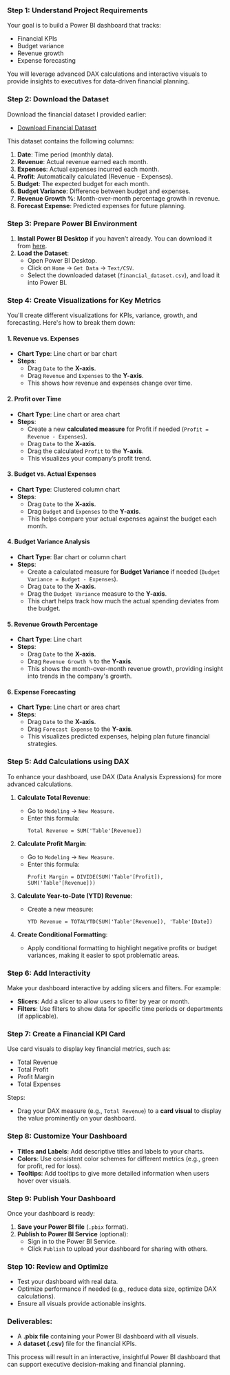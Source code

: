 ### Step 1: **Understand Project Requirements**
Your goal is to build a Power BI dashboard that tracks:
- Financial KPIs
- Budget variance
- Revenue growth
- Expense forecasting

You will leverage advanced DAX calculations and interactive visuals to provide insights to executives for data-driven financial planning.

### Step 2: **Download the Dataset**
Download the financial dataset I provided earlier:
- [Download Financial Dataset](financial_dataset.csv)

This dataset contains the following columns:
1. **Date**: Time period (monthly data).
2. **Revenue**: Actual revenue earned each month.
3. **Expenses**: Actual expenses incurred each month.
4. **Profit**: Automatically calculated (Revenue - Expenses).
5. **Budget**: The expected budget for each month.
6. **Budget Variance**: Difference between budget and expenses.
7. **Revenue Growth %**: Month-over-month percentage growth in revenue.
8. **Forecast Expense**: Predicted expenses for future planning.

### Step 3: **Prepare Power BI Environment**
1. **Install Power BI Desktop** if you haven’t already. You can download it from [here](https://powerbi.microsoft.com/desktop).
2. **Load the Dataset**:
   - Open Power BI Desktop.
   - Click on `Home` -> `Get Data` -> `Text/CSV`.
   - Select the downloaded dataset (`financial_dataset.csv`), and load it into Power BI.

### Step 4: **Create Visualizations for Key Metrics**
You'll create different visualizations for KPIs, variance, growth, and forecasting. Here's how to break them down:

#### 1. **Revenue vs. Expenses**
   - **Chart Type**: Line chart or bar chart
   - **Steps**:
     - Drag `Date` to the **X-axis**.
     - Drag `Revenue` and `Expenses` to the **Y-axis**.
     - This shows how revenue and expenses change over time.

#### 2. **Profit over Time**
   - **Chart Type**: Line chart or area chart
   - **Steps**:
     - Create a new **calculated measure** for Profit if needed (`Profit = Revenue - Expenses`).
     - Drag `Date` to the **X-axis**.
     - Drag the calculated `Profit` to the **Y-axis**.
     - This visualizes your company’s profit trend.

#### 3. **Budget vs. Actual Expenses**
   - **Chart Type**: Clustered column chart
   - **Steps**:
     - Drag `Date` to the **X-axis**.
     - Drag `Budget` and `Expenses` to the **Y-axis**.
     - This helps compare your actual expenses against the budget each month.

#### 4. **Budget Variance Analysis**
   - **Chart Type**: Bar chart or column chart
   - **Steps**:
     - Create a calculated measure for **Budget Variance** if needed (`Budget Variance = Budget - Expenses`).
     - Drag `Date` to the **X-axis**.
     - Drag the `Budget Variance` measure to the **Y-axis**.
     - This chart helps track how much the actual spending deviates from the budget.

#### 5. **Revenue Growth Percentage**
   - **Chart Type**: Line chart
   - **Steps**:
     - Drag `Date` to the **X-axis**.
     - Drag `Revenue Growth %` to the **Y-axis**.
     - This shows the month-over-month revenue growth, providing insight into trends in the company's growth.

#### 6. **Expense Forecasting**
   - **Chart Type**: Line chart or area chart
   - **Steps**:
     - Drag `Date` to the **X-axis**.
     - Drag `Forecast Expense` to the **Y-axis**.
     - This visualizes predicted expenses, helping plan future financial strategies.

### Step 5: **Add Calculations using DAX**
To enhance your dashboard, use DAX (Data Analysis Expressions) for more advanced calculations.

1. **Calculate Total Revenue**:
   - Go to `Modeling` -> `New Measure`.
   - Enter this formula:
     ```DAX
     Total Revenue = SUM('Table'[Revenue])
     ```

2. **Calculate Profit Margin**:
   - Go to `Modeling` -> `New Measure`.
   - Enter this formula:
     ```DAX
     Profit Margin = DIVIDE(SUM('Table'[Profit]), SUM('Table'[Revenue]))
     ```

3. **Calculate Year-to-Date (YTD) Revenue**:
   - Create a new measure:
     ```DAX
     YTD Revenue = TOTALYTD(SUM('Table'[Revenue]), 'Table'[Date])
     ```

4. **Create Conditional Formatting**:
   - Apply conditional formatting to highlight negative profits or budget variances, making it easier to spot problematic areas.

### Step 6: **Add Interactivity**
Make your dashboard interactive by adding slicers and filters. For example:
- **Slicers**: Add a slicer to allow users to filter by year or month.
- **Filters**: Use filters to show data for specific time periods or departments (if applicable).

### Step 7: **Create a Financial KPI Card**
Use card visuals to display key financial metrics, such as:
- Total Revenue
- Total Profit
- Profit Margin
- Total Expenses

Steps:
- Drag your DAX measure (e.g., `Total Revenue`) to a **card visual** to display the value prominently on your dashboard.

### Step 8: **Customize Your Dashboard**
- **Titles and Labels**: Add descriptive titles and labels to your charts.
- **Colors**: Use consistent color schemes for different metrics (e.g., green for profit, red for loss).
- **Tooltips**: Add tooltips to give more detailed information when users hover over visuals.

### Step 9: **Publish Your Dashboard**
Once your dashboard is ready:
1. **Save your Power BI file** (`.pbix` format).
2. **Publish to Power BI Service** (optional):
   - Sign in to the Power BI Service.
   - Click `Publish` to upload your dashboard for sharing with others.

### Step 10: **Review and Optimize**
- Test your dashboard with real data.
- Optimize performance if needed (e.g., reduce data size, optimize DAX calculations).
- Ensure all visuals provide actionable insights.

### Deliverables:
- A **.pbix file** containing your Power BI dashboard with all visuals.
- A **dataset (.csv)** file for the financial KPIs.

This process will result in an interactive, insightful Power BI dashboard that can support executive decision-making and financial planning.
